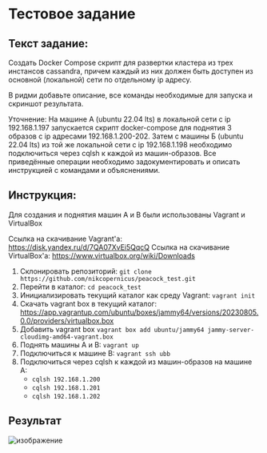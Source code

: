 # Тестовое задание

## Текст задание:

Создать Docker Compose скрипт для развертки кластера из трех инстансов cassandra, причем каждый из них должен быть доступен из основной (локальной) сети по отдельному ip адресу.

В ридми добавьте описание, все команды необходимые для запуска и скриншот результата.

Уточнение:
На машине А (ubuntu 22.04 lts) в локальной сети с ip 192.168.1.197 запускается скрипт docker-compose для поднятия 3 образов с ip адресами 192.168.1.200-202. Затем с машины Б (ubuntu 22.04 lts) из той же локальной сети с ip 192.168.1.198 необходимо подключиться через cqlsh к каждой из машин-образов. Все приведённые операции необходимо задокументировать и описать инструкцией с командами и объяснениями.

## Инструкция:

Для создания и поднятия машин A и B были использованы Vagrant и VirtualBox

Ссылка на скачивание Vagrant'a: https://disk.yandex.ru/d/7QA07XvEi5QqcQ
Ссылка на скачивание VirtualBox'a: https://www.virtualbox.org/wiki/Downloads

1. Склонировать репозиторий: `git clone https://github.com/nikcopernicus/peacock_test.git`
1. Перейти в каталог: `cd peacock_test`
1. Инициализировать текущий каталог как среду Vagrant: `vagrant init`
1. Скачать vagrant box в текущий каталог: https://app.vagrantup.com/ubuntu/boxes/jammy64/versions/20230805.0.0/providers/virtualbox.box
1. Добавить vagrant box `vagrant box add ubuntu/jammy64 jammy-server-cloudimg-amd64-vagrant.box` 
1. Поднять машины A и B: `vagrant up`
1. Подключиться к машине B: `vagrant ssh ubb`
1. Подключиться через cqlsh к каждой из машин-образов на машине A: 
    - `cqlsh 192.168.1.200`
    - `cqlsh 192.168.1.201`
    - `cqlsh 192.168.1.202`

## Результат
![изображение](https://github.com/nikcopernicus/peacock_test/assets/60931253/ca2c2e0b-2a2a-40fa-8181-b681c61c7fa9)
